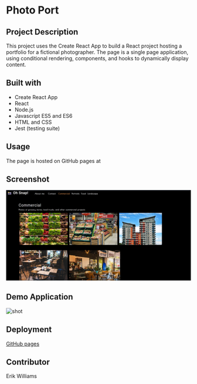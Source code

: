 # Photo Port

## Project Description

This project uses the Create React App to build a React project hosting a portfolio for a fictional photographer. The page is a single page application, using conditional rendering, components, and hooks to dynamically display content.

## Built with

- Create React App
- React
- Node.js
- Javascript ES5 and ES6
- HTML and CSS
- Jest (testing suite)

## Usage

The page is hosted on GitHub pages at

## Screenshot

<!-- ![](./public/shot.jpg) -->
<img src="./public/shot.jpg" alt="shot" width="650"/>

## Demo Application

<!-- ![](./public/demo.gif) -->
<img src="./public/demo.gif" alt="shot" width="650"/>

## Deployment

[GitHub pages](https://epw80.github.io/photo-port/)

## Contributor

Erik Williams
